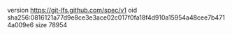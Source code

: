 version https://git-lfs.github.com/spec/v1
oid sha256:0816121a77d9e8ce3e3ace02c017f0fa18f4d910a15954a48cee7b4714a009e6
size 78954
